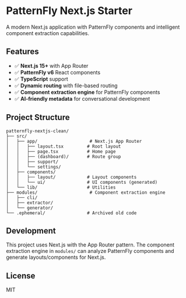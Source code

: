 # PatternFly Next.js Starter

A modern Next.js application with PatternFly components and intelligent component extraction capabilities.

## Features

- ✅ **Next.js 15+** with App Router
- ✅ **PatternFly v6** React components
- ✅ **TypeScript** support
- ✅ **Dynamic routing** with file-based routing
- ✅ **Component extraction engine** for PatternFly components
- ✅ **AI-friendly metadata** for conversational development

## Project Structure

```
patternfly-nextjs-clean/
├── src/
│   ├── app/                    # Next.js App Router
│   │   ├── layout.tsx         # Root layout
│   │   ├── page.tsx           # Home page
│   │   ├── (dashboard)/       # Route group
│   │   ├── support/
│   │   └── settings/
│   ├── components/
│   │   ├── layout/            # Layout components
│   │   └── ui/                # UI components (generated)
│   └── lib/                   # Utilities
├── modules/                    # Component extraction engine
│   ├── cli/
│   ├── extractor/
│   └── generator/
└── .ephemeral/                # Archived old code
```

## Development

This project uses Next.js with the App Router pattern. The component extraction engine in `modules/` can analyze PatternFly components and generate layouts/components for Next.js.

## License

MIT
